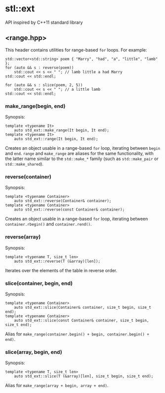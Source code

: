 stl::ext
========

API inspired by C++11 standard library

## &lt;range.hpp&gt; ##

This header contains utilities for range-based `for` loops. For example:

    std::vector<std::string> poem { "Marry", "had", "a", "little", "lamb" };
    for (auto && s : reverse(poem))
        std::cout << s << " "; // lamb little a had Marry
    std::cout << std::endl;
    
    for (auto && s : slice(poem, 2, 5))
        std::cout << s << " "; // a little lamb
    std::cout << std::endl;

### make_range(begin, end) ###

Synopsis:

    template <typename It>
        auto std_ext::make_range(It begin, It end);
    template <typename It>
        auto std_ext::range(It begin, It end);

Creates an object usable in a range-based `for` loop, iterating between `begin` and `end`. `range` and `make_range` are aliases for the same functionality, with the latter name similar to the `std::make_*` family (such as `std::make_pair` or `std::make_shared`).

### reverse(container) ###

Synopsis:

    template <typename Container>
        auto std_ext::reverse(Container& container);
    template <typename Container>
        auto std_ext::reverse(const Container& container);

Creates an object usable in a range-based `for` loop, iterating between `container.rbegin()` and `container.rend()`.

### reverse(array) ###

Synopsis:

    template <typename T, size_t len>
        auto std_ext::reverse(T (&array)[len]);

Iterates over the elements of the table in reverse order.

### slice(container, begin, end) ###

Synopsis:

    template <typename Container>
        auto std_ext::slice(Container& container, size_t begin, size_t end);
    template <typename Container>
        auto std_ext::slice(const Container& container, size_t begin, size_t end);

Alias for `make_range(container.begin() + begin, container.begin() + end)`.

### slice(array, begin, end) ###

Synopsis:

    template <typename T, size_t len>
        auto std_ext::slice(T (&array)[len], size_t begin, size_t end);

Alias for `make_range(array + begin, array + end)`.
